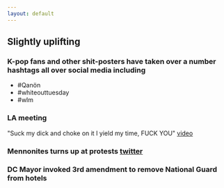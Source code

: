 ```yaml
---
layout: default
---
```


## Slightly uplifting

### K-pop fans and other shit-posters have taken over a number hashtags all over social media including
* #Qanön
* #whiteouttuesday
* #wlm 

### LA meeting

"Suck my dick and choke on it I yield my time, FUCK YOU" [video](https://twitter.com/parag0ntildeath/status/1268051232100401153?s=20)

### Mennonites turns up at protests [twitter](https://twitter.com/Rachels_Ratchet/status/1266758062020292609?s=20)

### DC Mayor invoked 3rd amendment to remove National Guard from hotels
